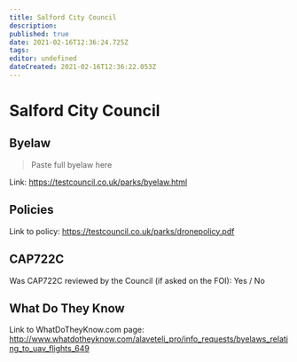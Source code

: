 ```yaml
---
title: Salford City Council
description: 
published: true
date: 2021-02-16T12:36:24.725Z
tags: 
editor: undefined
dateCreated: 2021-02-16T12:36:22.053Z
---
```


# Salford City Council


## Byelaw
> Paste full byelaw here

Link:
https://testcouncil.co.uk/parks/byelaw.html

## Policies
Link to policy:
https://testcouncil.co.uk/parks/dronepolicy.pdf

## CAP722C

Was CAP722C reviewed by the Council (if asked on the FOI): Yes / No

## What Do They Know

Link to WhatDoTheyKnow.com page:
http://www.whatdotheyknow.com/alaveteli_pro/info_requests/byelaws_relating_to_uav_flights_649

